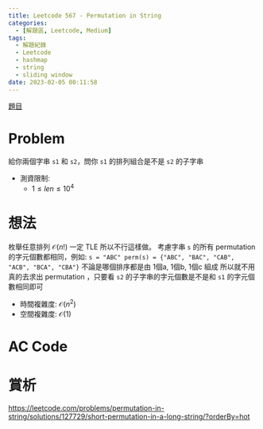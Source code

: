 ```yaml
---
title: Leetcode 567 - Permutation in String
categories:
  - [解題區, Leetcode, Medium]
tags:
  - 解題紀錄
  - Leetcode
  - hashmap
  - string
  - sliding window
date: 2023-02-05 00:11:58
---
```


[題目](https://leetcode.com/problems/permutation-in-string/)

# Problem

給你兩個字串 `s1` 和 `s2`，問你 `s1` 的排列組合是不是 `s2` 的子字串

- 測資限制:
  - $1 \le len \le 10^4$

# 想法

枚舉任意排列 $\mathcal{O}(n!)$ 一定 TLE 所以不行這樣做。
考慮字串 `s` 的所有 permutation 的字元個數都相同，例如: `s = "ABC" perm(s) = {"ABC", "BAC", "CAB", "ACB", "BCA", "CBA"}` 不論是哪個排序都是由 1個a, 1個b, 1個c 組成
所以就不用真的去求出 permutation ，只要看 `s2` 的子字串的字元個數是不是和 `s1` 的字元個數相同即可

- 時間複雜度: $\mathcal{O}(n^2)$
- 空間複雜度: $\mathcal{O}(1)$

# AC Code

<script src="https://emgithub.com/embed-v2.js?target=https%3A%2F%2Fgithub.com%2Froy4801%2Fsolved_problems%2Fblob%2Fmaster%2Fleetcode%2F567.cpp%23L80-L103&style=github&type=code&showBorder=on&showLineNumbers=on&showFileMeta=on&showFullPath=on&showCopy=on"></script>

# 賞析

<https://leetcode.com/problems/permutation-in-string/solutions/127729/short-permutation-in-a-long-string/?orderBy=hot>

